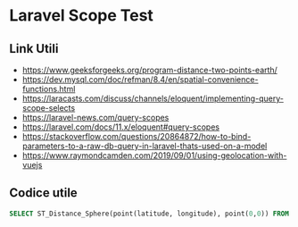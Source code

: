 # Laravel Scope Test

## Link Utili
- https://www.geeksforgeeks.org/program-distance-two-points-earth/
- https://dev.mysql.com/doc/refman/8.4/en/spatial-convenience-functions.html
- https://laracasts.com/discuss/channels/eloquent/implementing-query-scope-selects
- https://laravel-news.com/query-scopes
- https://laravel.com/docs/11.x/eloquent#query-scopes
- https://stackoverflow.com/questions/20864872/how-to-bind-parameters-to-a-raw-db-query-in-laravel-thats-used-on-a-model
- https://www.raymondcamden.com/2019/09/01/using-geolocation-with-vuejs

## Codice utile
```sql
SELECT ST_Distance_Sphere(point(latitude, longitude), point(0,0)) FROM `shops` WHERE 1;
```